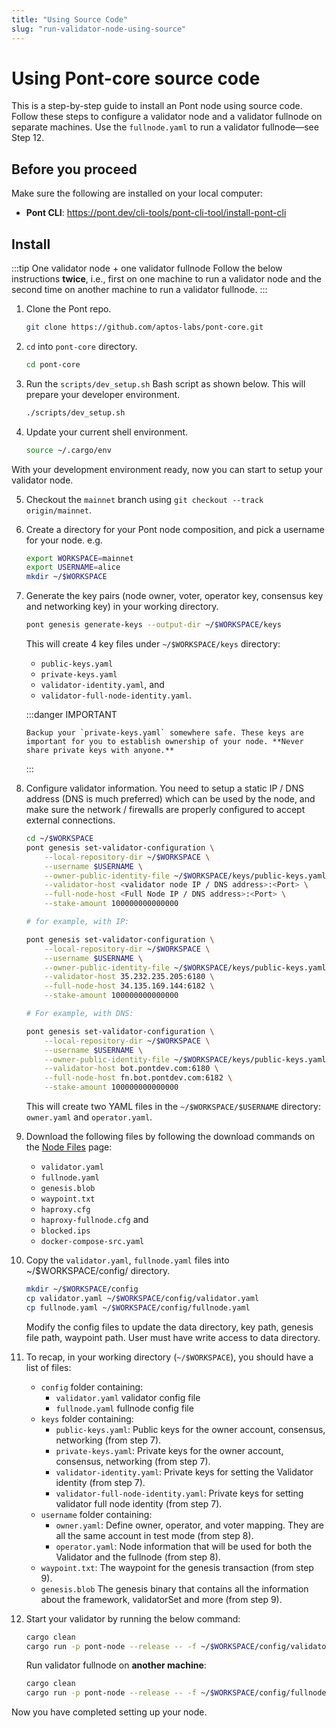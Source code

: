 ```yaml
---
title: "Using Source Code"
slug: "run-validator-node-using-source"
---
```


# Using Pont-core source code

This is a step-by-step guide to install an Pont node using source code. Follow these steps to configure a validator node and a validator fullnode on separate machines. Use the `fullnode.yaml` to run a validator fullnode&mdash;see Step 12.

## Before you proceed

Make sure the following are installed on your local computer:
   - **Pont CLI**: https://pont.dev/cli-tools/pont-cli-tool/install-pont-cli

## Install

:::tip One validator node + one validator fullnode
Follow the below instructions **twice**, i.e., first on one machine to run a validator node and the second time on another machine to run a validator fullnode. 
:::

1. Clone the Pont repo.

      ```bash
      git clone https://github.com/aptos-labs/pont-core.git
      ```

2. `cd` into `pont-core` directory.

    ```bash
    cd pont-core
    ```

3. Run the `scripts/dev_setup.sh` Bash script as shown below. This will prepare your developer environment.

    ```bash
    ./scripts/dev_setup.sh
    ```

4. Update your current shell environment.

    ```bash
    source ~/.cargo/env
    ```

With your development environment ready, now you can start to setup your validator node.

5. Checkout the `mainnet` branch using `git checkout --track origin/mainnet`.

6. Create a directory for your Pont node composition, and pick a username for your node. e.g.
    ```bash
    export WORKSPACE=mainnet
    export USERNAME=alice
    mkdir ~/$WORKSPACE
    ```

7. Generate the key pairs (node owner, voter, operator key, consensus key and networking key) in your working directory.

    ```bash
    pont genesis generate-keys --output-dir ~/$WORKSPACE/keys
    ```

    This will create 4 key files under `~/$WORKSPACE/keys` directory: 
      - `public-keys.yaml`
      - `private-keys.yaml`
      - `validator-identity.yaml`, and
      - `validator-full-node-identity.yaml`.
      
      :::danger IMPORTANT

       Backup your `private-keys.yaml` somewhere safe. These keys are important for you to establish ownership of your node. **Never share private keys with anyone.**
      :::

8. Configure validator information. You need to setup a static IP / DNS address (DNS is much preferred) which can be used by the node, and make sure the network / firewalls are properly configured to accept external connections.

    ```bash
    cd ~/$WORKSPACE
    pont genesis set-validator-configuration \
        --local-repository-dir ~/$WORKSPACE \
        --username $USERNAME \
        --owner-public-identity-file ~/$WORKSPACE/keys/public-keys.yaml \
        --validator-host <validator node IP / DNS address>:<Port> \
        --full-node-host <Full Node IP / DNS address>:<Port> \
        --stake-amount 100000000000000

    # for example, with IP:

    pont genesis set-validator-configuration \
        --local-repository-dir ~/$WORKSPACE \
        --username $USERNAME \
        --owner-public-identity-file ~/$WORKSPACE/keys/public-keys.yaml \
        --validator-host 35.232.235.205:6180 \
        --full-node-host 34.135.169.144:6182 \
        --stake-amount 100000000000000

    # For example, with DNS:

    pont genesis set-validator-configuration \
        --local-repository-dir ~/$WORKSPACE \
        --username $USERNAME \
        --owner-public-identity-file ~/$WORKSPACE/keys/public-keys.yaml \
        --validator-host bot.pontdev.com:6180 \
        --full-node-host fn.bot.pontdev.com:6182 \
        --stake-amount 100000000000000
    ```

    This will create two YAML files in the `~/$WORKSPACE/$USERNAME` directory: `owner.yaml` and `operator.yaml`. 

9. Download the following files by following the download commands on the [Node Files](/nodes/node-files-all-networks/node-files.md) page: 
   - `validator.yaml`
   - `fullnode.yaml`
   - `genesis.blob`
   - `waypoint.txt`
   - `haproxy.cfg`
   - `haproxy-fullnode.cfg` and
   - `blocked.ips`
   - `docker-compose-src.yaml`

10. Copy the `validator.yaml`, `fullnode.yaml` files into ~/$WORKSPACE/config/ directory.
    ```bash
    mkdir ~/$WORKSPACE/config
    cp validator.yaml ~/$WORKSPACE/config/validator.yaml
    cp fullnode.yaml ~/$WORKSPACE/config/fullnode.yaml
    ```

    Modify the config files to update the data directory, key path, genesis file path, waypoint path. User must have write access to data directory.

11. <span id="source-code-vfn">To recap, in your working directory (`~/$WORKSPACE`), you should have a list of files:</span>

    - `config` folder containing:
      - `validator.yaml` validator config file
      - `fullnode.yaml` fullnode config file
    - `keys` folder containing:
      - `public-keys.yaml`: Public keys for the owner account, consensus, networking (from step 7).
      - `private-keys.yaml`: Private keys for the owner account, consensus, networking (from step 7).
      - `validator-identity.yaml`: Private keys for setting the Validator identity (from step 7).
      - `validator-full-node-identity.yaml`: Private keys for setting validator full node identity (from step 7).
    - `username` folder containing: 
      - `owner.yaml`: Define owner, operator, and voter mapping. They are all the same account in test mode (from step 8).
      - `operator.yaml`: Node information that will be used for both the Validator and the fullnode (from step 8). 
    - `waypoint.txt`: The waypoint for the genesis transaction (from step 9).
    - `genesis.blob` The genesis binary that contains all the information about the framework, validatorSet and more (from step 9).

12. Start your validator by running the below command:

    ```bash
    cargo clean
    cargo run -p pont-node --release -- -f ~/$WORKSPACE/config/validator.yaml
    ```

    Run validator fullnode on **another machine**:

    ```bash
    cargo clean
    cargo run -p pont-node --release -- -f ~/$WORKSPACE/config/fullnode.yaml
    ```

Now you have completed setting up your node.
